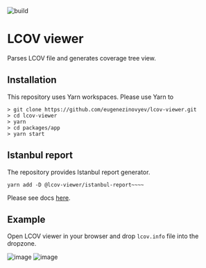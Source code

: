 ![build](https://github.com/eugenezinovyev/lcov-viewer/actions/workflows/main.yml/badge.svg)

# LCOV viewer

Parses LCOV file and generates coverage tree view.

## Installation

This repository uses Yarn workspaces. Please use Yarn to 

```
> git clone https://github.com/eugenezinovyev/lcov-viewer.git
> cd lcov-viewer
> yarn
> cd packages/app
> yarn start
```

## Istanbul report

The repository provides Istanbul report generator.
```
yarn add -D @lcov-viewer/istanbul-report~~~~
```
Please see docs [here](/packages/istanbul-report).

## Example

Open LCOV viewer in your browser and drop `lcov.info` file into the dropzone.

![image](https://user-images.githubusercontent.com/1678896/138569019-dba539b2-bc32-4bc0-8573-051e2fef64f4.png)
![image](https://user-images.githubusercontent.com/1678896/138568915-ed3d5afb-c1a8-4a9a-a986-2d23a0ae447f.png)

